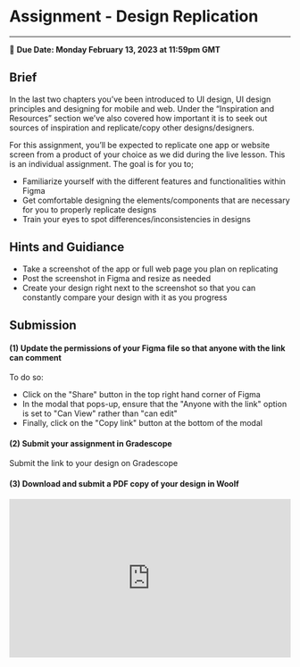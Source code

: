 # Assignment - Design Replication
-----
<aside>
  
  📝 **Due Date: Monday February 13, 2023 at 11:59pm GMT**
 
</aside>


## Brief
In the last two chapters you’ve been introduced to UI design, UI design principles and designing for mobile and web. Under the “Inspiration and Resources” section we’ve also covered how important it is to seek out sources of inspiration and replicate/copy other designs/designers. 

For this assignment, you’ll be expected to replicate one app or website screen from a product of your choice as we did during the live lesson. This is an individual assignment. The goal is for you to;

- Familiarize yourself with the different features and functionalities within Figma
- Get comfortable designing the elements/components that are necessary for you to properly replicate designs 
- Train your eyes to spot differences/inconsistencies in designs


## Hints and Guidiance

- Take a screenshot of the app or full web page you plan on replicating
- Post the screenshot in Figma and resize as needed
- Create your design right next to the screenshot so that you can constantly compare your design with it as you progress


## Submission

#### (1) Update the permissions of your Figma file so that anyone with the link can comment

To do so:

- Click on the "Share" button in the top right hand corner of Figma
- In the modal that pops-up, ensure that the "Anyone with the link" option is set to "Can View" rather than "can edit"
- Finally, click on the "Copy link" button at the bottom of the modal


#### (2) Submit your assignment in Gradescope

Submit the link to your design on Gradescope


#### (3) Download and submit a PDF copy of your design in Woolf


<div style="position: relative; padding-bottom: 56.25%; height: 0;"><iframe width="560" height="315" src="https://www.youtube.com/embed/DTk28NTGdkU" title="YouTube video player" frameborder="0" allow="accelerometer; autoplay; clipboard-write; encrypted-media; gyroscope; picture-in-picture; web-share" allowfullscreen style="position: absolute; top: 0; left: 0; width: 100%; height: 100%;"></iframe>
</div>








